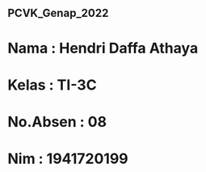 ## PCVK_Genap_2022

# Nama      : Hendri Daffa Athaya
# Kelas     : TI-3C
# No.Absen  : 08
# Nim       : 1941720199
